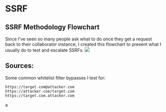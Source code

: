 # SSRF
## SSRF Methodology Flowchart
Since I've seen so many people ask what to do once they get a request back to their collaborator instance, I created this flowchart to present what I usually do to test and escalate SSRFs. 
<img src=https://github.com/iustin24/SSRF/blob/main/iustinSSRFflowchart.png>
## Sources:
Some common whitelist filter bypasses I test for:
```
https://target.com@attacker.com
https://attacker.com/target.com
https://target.com.attacker.com
```
a
